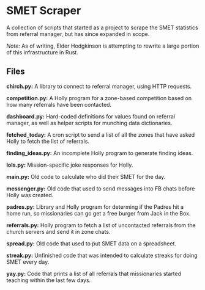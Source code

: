# SMET Scraper

A collection of scripts that started as a project to scrape the SMET
statistics from referral manager, but has since expanded in scope.

_Note:_ As of writing, Elder Hodgkinson is attempting to rewrite
a large portion of this infrastructure in Rust.

## Files

**chirch.py:** A library to connect to referral manager, using HTTP requests.

**competition.py:** A Holly program for a zone-based competition based
on how many referrals have been contacted.

**dashboard.py:** Hard-coded definitions for values found on referral
manager, as well as helper scripts for munching data dictionaries.

**fetched_today:** A cron script to send a list of all the zones
that have asked Holly to fetch the list of referrals.

**finding_ideas.py:** An incomplete Holly program to generate finding
ideas.

**lols.py:** Mission-specific joke responses for Holly.

**main.py:** Old code to calculate who did their SMET for the day.

**messenger.py:** Old code that used to send messages into FB chats
before Holly was created.

**padres.py:** Library and Holly program for determing if the Padres
hit a home run, so missionaries can go get a free burger from
Jack in the Box.

**referrals.py:** Holly program to fetch a list of uncontacted referrals
from the church servers and send it in zone chats.

**spread.py:** Old code that used to put SMET data on a spreadsheet.

**streak.py:** Unfinished code that was intended to calculate streaks
for doing SMET every day.

**yay.py:** Code that prints a list of all referrals that missionaries
started teaching within the last few days.
